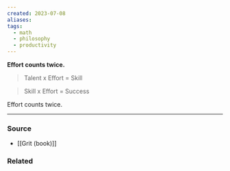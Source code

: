 ```yaml
---
created: 2023-07-08
aliases: 
tags:
  - math
  - philosophy
  - productivity
---
```

**Effort counts twice.**

> Talent x Effort = Skill

> Skill x Effort = Success

Effort counts twice.

****
### Source
- [[Grit (book)]]

### Related